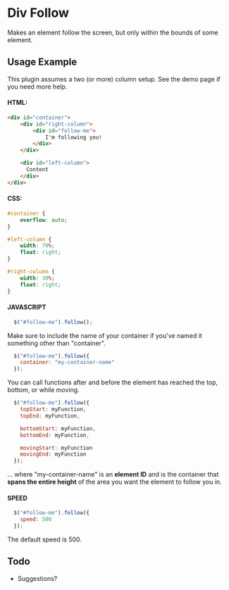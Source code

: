 Div Follow
===========

Makes an element follow the screen, but only within the bounds of some element.

Usage Example
----

This plugin assumes a two (or more) column setup. See the demo page if you need more help.

#### HTML:
```html
<div id="container">
    <div id="right-column">
        <div id="follow-me">
            I'm following you!
        </div>
    </div>

    <div id="left-column">
      Content
    </div>
</div>
```

#### CSS:
```css
#container {
    overflow: auto;
}

#left-column {
    width: 70%;
    float: right;
}

#right-column {
    width: 30%;
    float: right;
}
```

#### JAVASCRIPT
```javascript
  $("#follow-me").follow();
```

Make sure to include the name of your container if you've named it something other than "container".

```javascript
  $("#follow-me").follow({
    container: "my-container-name"
  });
```

You can call functions after and before the element has reached the top, bottom, or while moving.

```javascript
  $("#follow-me").follow({
    topStart: myFunction,
    topEnd: myFunction,

    bottomStart: myFunction,
    bottomEnd: myFunction,

    movingStart: myFunction
    movingEnd: myFunction
  });
```
... where "my-container-name" is an **element ID** and is the container that **spans the entire height** of the area you want the element to follow you in.

#### SPEED
```javascript
  $("#follow-me").follow({
    speed: 500
  });
```

The default speed is 500.

Todo
----
- Suggestions?
